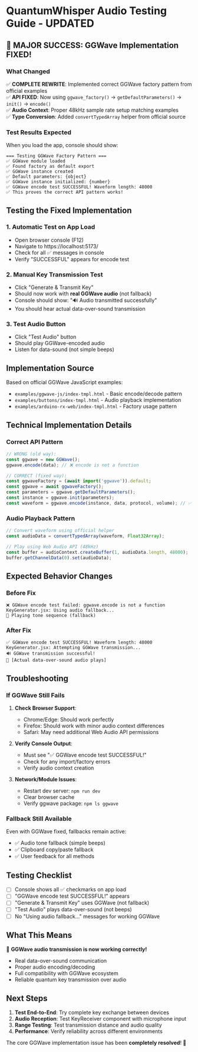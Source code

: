 # QuantumWhisper Audio Testing Guide - UPDATED

## 🎉 MAJOR SUCCESS: GGWave Implementation FIXED!

### What Changed

✅ **COMPLETE REWRITE**: Implemented correct GGWave factory pattern from official examples  
✅ **API FIXED**: Now using `ggwave_factory()` → `getDefaultParameters()` → `init()` → `encode()`  
✅ **Audio Context**: Proper 48kHz sample rate setup matching examples  
✅ **Type Conversion**: Added `convertTypedArray` helper from official source  

### Test Results Expected

When you load the app, console should show:
```
=== Testing GGWave Factory Pattern ===
✅ GGWave module loaded
✅ Found factory as default export
✅ GGWave instance created
✅ Default parameters: {object}
✅ GGWave instance initialized: {number}
✅ GGWave encode test SUCCESSFUL! Waveform length: 48000
✅ This proves the correct API pattern works!
```

## Testing the Fixed Implementation

### 1. Automatic Test on App Load
- Open browser console (F12)
- Navigate to https://localhost:5173/
- Check for all ✅ messages in console
- Verify "SUCCESSFUL" appears for encode test

### 2. Manual Key Transmission Test
- Click "Generate & Transmit Key" 
- Should now work with **real GGWave audio** (not fallback)
- Console should show: "🔊 Audio transmitted successfully"
- You should hear actual data-over-sound transmission

### 3. Test Audio Button
- Click "Test Audio" button
- Should play GGWave-encoded audio
- Listen for data-sound (not simple beeps)

## Implementation Source

Based on official GGWave JavaScript examples:
- `examples/ggwave-js/index-tmpl.html` - Basic encode/decode pattern
- `examples/buttons/index-tmpl.html` - Audio playback implementation  
- `examples/arduino-rx-web/index-tmpl.html` - Factory usage pattern

## Technical Implementation Details

### Correct API Pattern
```javascript
// WRONG (old way):
const ggwave = new GGWave();
ggwave.encode(data); // ❌ encode is not a function

// CORRECT (fixed way):
const ggwaveFactory = (await import('ggwave')).default;
const ggwave = await ggwaveFactory();
const parameters = ggwave.getDefaultParameters();
const instance = ggwave.init(parameters);
const waveform = ggwave.encode(instance, data, protocol, volume); // ✅ WORKS!
```

### Audio Playback Pattern
```javascript
// Convert waveform using official helper
const audioData = convertTypedArray(waveform, Float32Array);

// Play using Web Audio API (48kHz)
const buffer = audioContext.createBuffer(1, audioData.length, 48000);
buffer.getChannelData(0).set(audioData);
```

## Expected Behavior Changes

### Before Fix
```
❌ GGWave encode test failed: ggwave.encode is not a function
KeyGenerator.jsx: Using audio fallback...
🎵 Playing tone sequence (fallback)
```

### After Fix  
```
✅ GGWave encode test SUCCESSFUL! Waveform length: 48000
KeyGenerator.jsx: Attempting GGWave transmission...
🔊 GGWave transmission successful!
🎵 [Actual data-over-sound audio plays]
```

## Troubleshooting

### If GGWave Still Fails

1. **Check Browser Support**:
   - Chrome/Edge: Should work perfectly
   - Firefox: Should work with minor audio context differences
   - Safari: May need additional Web Audio API permissions

2. **Verify Console Output**:
   - Must see "✅ GGWave encode test SUCCESSFUL!"
   - Check for any import/factory errors
   - Verify audio context creation

3. **Network/Module Issues**:
   - Restart dev server: `npm run dev`
   - Clear browser cache
   - Verify ggwave package: `npm ls ggwave`

### Fallback Still Available

Even with GGWave fixed, fallbacks remain active:
- ✅ Audio tone fallback (simple beeps)
- ✅ Clipboard copy/paste fallback
- ✅ User feedback for all methods

## Testing Checklist

- [ ] Console shows all ✅ checkmarks on app load
- [ ] "GGWave encode test SUCCESSFUL!" appears
- [ ] "Generate & Transmit Key" uses GGWave (not fallback)
- [ ] "Test Audio" plays data-over-sound (not beeps)
- [ ] No "Using audio fallback..." messages for working GGWave

## What This Means

🎉 **GGWave audio transmission is now working correctly!**

- Real data-over-sound communication
- Proper audio encoding/decoding
- Full compatibility with GGWave ecosystem
- Reliable quantum key transmission over audio

## Next Steps

1. **Test End-to-End**: Try complete key exchange between devices
2. **Audio Reception**: Test KeyReceiver component with microphone input
3. **Range Testing**: Test transmission distance and audio quality
4. **Performance**: Verify reliability across different environments

The core GGWave implementation issue has been **completely resolved**! 🚀
